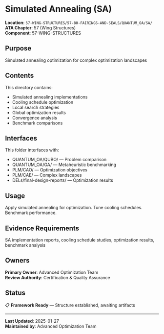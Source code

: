 # Simulated Annealing (SA)

**Location**: `57-WING-STRUCTURES/57-80-FAIRINGS-AND-SEALS/QUANTUM_OA/SA/`  
**ATA Chapter**: 57 (Wing Structures)  
**Component**: 57-WING-STRUCTURES

## Purpose

Simulated annealing optimization for complex optimization landscapes

## Contents

This directory contains:

- Simulated annealing implementations
- Cooling schedule optimization
- Local search strategies
- Global optimization results
- Convergence analysis
- Benchmark comparisons

## Interfaces

This folder interfaces with:

- QUANTUM_OA/QUBO/ — Problem comparison
- QUANTUM_OA/GA/ — Metaheuristic benchmarking
- PLM/CAO/ — Optimization objectives
- PLM/CAE/ — Complex landscapes
- DELs/final-design-reports/ — Optimization results

## Usage

Apply simulated annealing for optimization. Tune cooling schedules. Benchmark performance.

## Evidence Requirements

SA implementation reports, cooling schedule studies, optimization results, benchmark analysis

## Owners

**Primary Owner**: Advanced Optimization Team  
**Review Authority**: Certification & Quality Assurance

## Status

📋 **Framework Ready** — Structure established, awaiting artifacts

---

**Last Updated**: 2025-01-27  
**Maintained by**: Advanced Optimization Team
